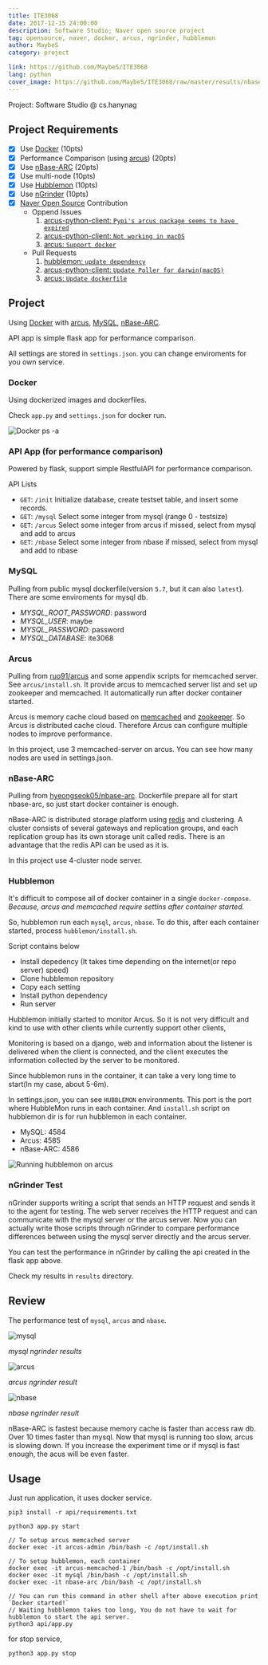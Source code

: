 ```yaml
---
title: ITE3068
date: 2017-12-15 24:00:00
description: Software Studio; Naver open source project
tag: opensource, naver, docker, arcus, ngrinder, hubblemon
author: MaybeS
category: project

link: https://github.com/MaybeS/ITE3068
lang: python
cover_image: https://github.com/MaybeS/ITE3068/raw/master/results/nbase.png?raw=true
---
```


Project: Software Studio @ cs.hanynag

## Project Requirements

- [x] Use [Docker](https://www.docker.com/) (10pts)
- [x] Performance Comparison (using [arcus](http://naver.github.io/arcus/)) (20pts)
- [x] Use [nBase-ARC](https://github.com/naver/nbase-arc) (20pts)
- [x] Use multi-node (10pts)
- [x] Use [Hubblemon](https://github.com/naver/hubblemon) (10pts)
- [x] Use [nGrinder](http://naver.github.io/ngrinder/) (10pts)
- [x] [Naver Open Source](https://github.com/naver) Contribution
    - Oppend Issues
        1. [arcus-python-client: `Pypi's arcus package seems to have expired`](https://github.com/naver/arcus-python-client/issues/11)
        2. [arcus-python-client: `Not working in macOS`](https://github.com/naver/arcus-python-client/issues/12)
        3. [arcus: `Support docker`](https://github.com/naver/arcus/issues/35)
    - Pull Requests
        1. [hubblemon: `update dependency`](https://github.com/naver/hubblemon/pull/22)
        2. [arcus-python-client: `Update Poller for darwin(macOS)`](https://github.com/naver/arcus-python-client/pull/13)
        3. [arcus: `Update dockerfile`](https://github.com/naver/arcus/pull/36)

## Project

Using [Docker](https://www.docker.com/) with [arcus](https://hub.docker.com/r/ruo91/arcus/), [MySQL](https://hub.docker.com/_/mysql/), [nBase-ARC](https://hub.docker.com/r/hyeongseok05/nbase-arc/).

API app is simple flask app for performance comparison.

All settings are stored in `settings.json`. you can change enviroments for you own service.


### Docker

Using dockerized images and dockerfiles.

Check `app.py` and `settings.json` for docker run.

![Docker ps -a](https://github.com/MaybeS/ITE3068/blob/master/results/docker%20process.png?raw=true)

### API App (for performance comparison)
Powered by flask, support simple RestfulAPI for performance comparison.

API Lists

- `GET`: `/init`
    Initialize database, create testset table, and insert some records.
- `GET`: `/mysql` 
    Select some integer from mysql (range 0 - testsize)
- `GET`: `/arcus`
    Select some integer from arcus if missed, select from mysql and add to arcus
- `GET`: `/nbase`
    Select some integer from nbase if missed, select from mysql and add to nbase

### MySQL

Pulling from public mysql dockerfile(version `5.7`, but it can also `latest`).
There are some enviroments for mysql db.

- *MYSQL_ROOT_PASSWORD*: password
- *MYSQL_USER*: maybe
- *MYSQL_PASSWORD*: password
- *MYSQL_DATABASE*: ite3068

### Arcus

Pulling from [ruo91/arcus](https://hub.docker.com/r/ruo91/arcus/) and some appendix scripts for memcached server.
See `arcus/install.sh`. It provide arcus to memcached server list and set up zookeeper and memcached.
It automatically run after docker container started.

Arcus is memory cache cloud based on [memcached](https://memcached.org/) and [zookeeper](https://zookeeper.apache.org/). So Arcus is distributed cache cloud. Therefore Arcus can configure multiple nodes to improve performance.

In this project, use 3 memcached-server on arcus. You can see how many nodes are used in settings.json.

### nBase-ARC

Pulling from [hyeongseok05/nbase-arc](https://hub.docker.com/r/hyeongseok05/nbase-arc/).
Dockerfile prepare all for start nbase-arc, so just start docker container is enough.

nBase-ARC is distributed storage platform using [redis](https://redis.io/) and clustering.
A cluster consists of several gateways and replication groups, and each replication group has its own storage unit called redis.
There is an advantage that the redis API can be used as it is.

In this project use 4-cluster node server.

### Hubblemon

It's difficult to compose all of docker container in a single `docker-compose`. 
*Because, arcus and memcached require settins after container started.*

So, hubblemon run each `mysql`, `arcus`, `nbase`.
To do this, after each container started, process `hubblemon/install.sh`.

Script contains below

- Install depedency (It takes time depending on the internet(or repo server) speed)
- Clone hubblemon repository
- Copy each setting
- Install python dependency
- Run server

Hubblemon initially started to monitor Arcus. So it is not very difficult and kind to use with other clients while currently support other clients,

Monitoring is based on a django, web and information about the listener is delivered when the client is connected, and the client executes the information collected by the server to be monitored.

Since hubblemon runs in the container, it can take a very long time to start(In my case, about 5-6m).

In settings.json, you can see `HUBBLEMON` environments. This port is the port where HubbleMon runs in each container. And `install.sh` script on hubblemon dir is for run hubblemon in each container.

- MySQL: 4584
- Arcus: 4585 
- nBase-ARC:  4586

![Running hubblemon on arcus](https://github.com/MaybeS/ITE3068/blob/master/results/hubblemon.png?raw=true)

### nGrinder Test

nGrinder supports writing a script that sends an HTTP request and sends it to the agent for testing. 
The web server receives the HTTP request and can communicate with the mysql server or the arcus server. 
Now you can actually write those scripts through nGrinder to compare performance differences between using the mysql server directly and the arcus server.

You can test the performance in nGrinder by calling the api created in the flask app above.

Check my results in `results` directory.

## Review

The performance test of `mysql`, `arcus` and `nbase`.

![mysql](https://github.com/MaybeS/ITE3068/blob/master/results/mysql.png?raw=true)

*mysql ngrinder results*

![arcus](https://github.com/MaybeS/ITE3068/blob/master/results/arcus.png?raw=true)

*arcus ngrinder result*

![nbase](https://github.com/MaybeS/ITE3068/blob/master/results/nbase.png?raw=true)

*nbase ngrinder result*

nBase-ARC is fastest because memory cache is faster than access raw db. Over 10 times faster than mysql. 
Now that mysql is running too slow, arcus is slowing down.
If you increase the experiment time or if mysql is fast enough, the acus will be even faster.

## Usage 

Just run application, it uses docker service.

```
pip3 install -r api/requirements.txt

python3 app.py start

// To setup arcus memcached server
docker exec -it arcus-admin /bin/bash -c /opt/install.sh

// To setup hubblemon, each container
docker exec -it arcus-memcached-1 /bin/bash -c /opt/install.sh
docker exec -it mysql /bin/bash -c /opt/install.sh
docker exec -it nbase-arc /bin/bash -c /opt/install.sh

// You can run this command in other shell after above execution print `Docker started!`
// Waiting hubblemon takes too long, You do not have to wait for hubblemon to start the api server.
python3 api/app.py
```

for stop service,

```
python3 app.py stop
```

